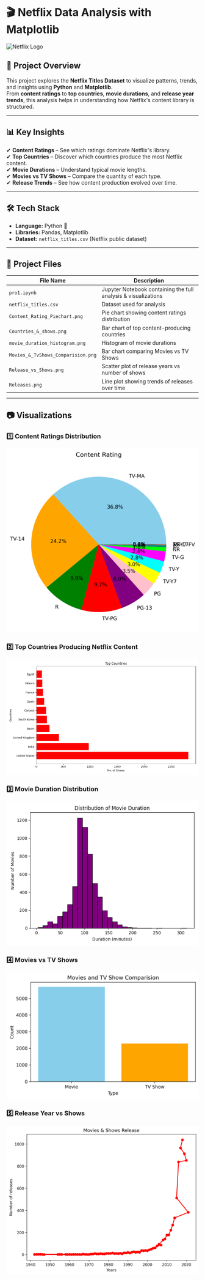 # 🎬 Netflix Data Analysis with Matplotlib

![Netflix Logo](https://upload.wikimedia.org/wikipedia/commons/0/08/Netflix_2015_logo.svg)

## 📌 Project Overview
This project explores the **Netflix Titles Dataset** to visualize patterns, trends, and insights using **Python** and **Matplotlib**.  
From **content ratings** to **top countries**, **movie durations**, and **release year trends**, this analysis helps in understanding how Netflix's content library is structured.

---

## 📊 Key Insights
✔ **Content Ratings** – See which ratings dominate Netflix's library.  
✔ **Top Countries** – Discover which countries produce the most Netflix content.  
✔ **Movie Durations** – Understand typical movie lengths.  
✔ **Movies vs TV Shows** – Compare the quantity of each type.  
✔ **Release Trends** – See how content production evolved over time.

---

## 🛠 Tech Stack
- **Language:** Python 🐍
- **Libraries:** Pandas, Matplotlib
- **Dataset:** `netflix_titles.csv` (Netflix public dataset)

---

## 📂 Project Files
| File Name | Description |
|-----------|-------------|
| `pro1.ipynb` | Jupyter Notebook containing the full analysis & visualizations |
| `netflix_titles.csv` | Dataset used for analysis |
| `Content_Rating_Piechart.png` | Pie chart showing content ratings distribution |
| `Countries_&_shows.png` | Bar chart of top content-producing countries |
| `movie_duration_histogram.png` | Histogram of movie durations |
| `Movies_&_TvShows_Comparision.png` | Bar chart comparing Movies vs TV Shows |
| `Release_vs_Shows.png` | Scatter plot of release years vs number of shows |
| `Releases.png` | Line plot showing trends of releases over time |

---

## 📷 Visualizations

### **1️⃣ Content Ratings Distribution**
![Content Rating Pie Chart](images/Content_Rating_Piechart.png)

### **2️⃣ Top Countries Producing Netflix Content**
![Top Countries](images/Countries_&_shows.png)

### **3️⃣ Movie Duration Distribution**
![Movie Duration](images/movie_duration_histogram.png)

### **4️⃣ Movies vs TV Shows**
![Movies vs TV Shows](images/Movies_&_TvShows_Comparision.png)

### **5️⃣ Release Year vs Shows**
![Release Year](images/Releases.png)
